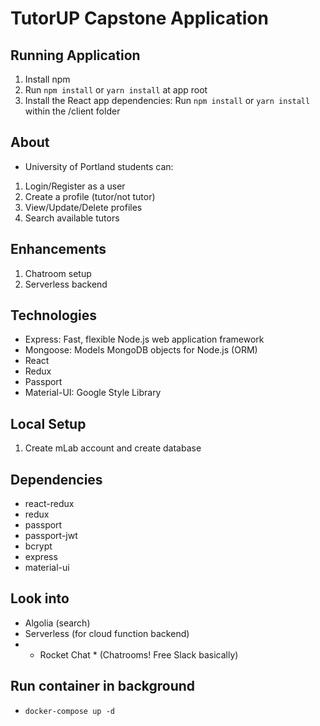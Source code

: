 # TutorUP Capstone Application

## Running Application
1. Install npm
2. Run `npm install` or `yarn install` at app root
3. Install the React app dependencies: Run `npm install` or `yarn install` within the /client folder


## About
- University of Portland students can:
1. Login/Register as a user
2. Create a profile (tutor/not tutor)
3. View/Update/Delete profiles
4. Search available tutors

## Enhancements
1. Chatroom setup
2. Serverless backend

## Technologies
- Express: Fast, flexible Node.js web application framework
- Mongoose: Models MongoDB objects for Node.js (ORM)
- React
- Redux
- Passport
- Material-UI: Google Style Library

## Local Setup
1. Create mLab account and create database

## Dependencies
- react-redux
- redux
- passport
- passport-jwt
- bcrypt
- express
- material-ui

## Look into
- Algolia (search)
- Serverless (for cloud function backend)
- * Rocket Chat * (Chatrooms! Free Slack basically)

## Run container in background
- `docker-compose up -d`